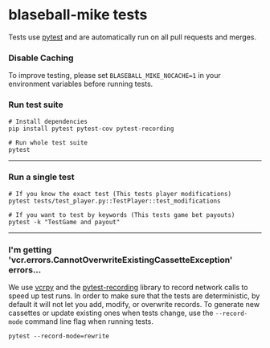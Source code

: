 # blaseball-mike tests
Tests use [pytest](https://docs.pytest.org/en/stable/contents.html) and are automatically run on all pull requests and
merges.

### Disable Caching
To improve testing, please set `BLASEBALL_MIKE_NOCACHE=1` in your environment variables before running tests.

### Run test suite
```shell
# Install dependencies
pip install pytest pytest-cov pytest-recording

# Run whole test suite
pytest
```
---
### Run a single test
```shell
# If you know the exact test (This tests player modifications)
pytest tests/test_player.py::TestPlayer::test_modifications

# If you want to test by keywords (This tests game bet payouts)
pytest -k "TestGame and payout"
```
---
### I'm getting 'vcr.errors.CannotOverwriteExistingCassetteException' errors...
We use [vcrpy](https://vcrpy.readthedocs.io/en/latest/index.html) and the
[pytest-recording](https://github.com/kiwicom/pytest-recording) library to record network calls
to speed up test runs. In order to make sure that the tests are deterministic, by default it
will  not let you add, modify, or overwrite records. To generate new cassettes or update existing
ones when tests change, use the `--record-mode` command line flag when running tests.
```shell
pytest --record-mode=rewrite
```